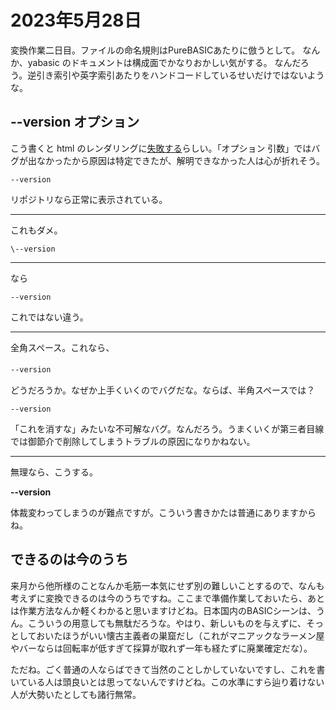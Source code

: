# 2023年5月28日

変換作業二日目。ファイルの命名規則はPureBASICあたりに倣うとして。
なんか、yabasic のドキュメントは構成面でかなりおかしい気がする。
なんだろう。逆引き索引や英字索引あたりをハンドコードしているせいだけではないような。

##  --version オプション

こう書くと html のレンダリングに[失敗する](https://thundervox.github.io/blog/2023-05-28-yabasic.html)らしい。「オプション 引数」ではバグが出なかったから原因は特定できたが、解明できなかった人は心が折れそう。

```--version```

リポジトリなら正常に表示されている。

---

これもダメ。

```\--version```

---
なら

```
--version
```

これではない違う。

---
全角スペース。これなら、

```--version```　

どうだろうか。なぜか上手くいくのでバグだな。ならば、半角スペースでは？

```--version``` 

「これを消すな」みたいな不可解なバグ。なんだろう。うまくいくが第三者目線では御節介で削除してしまうトラブルの原因になりかねない。

---
無理なら、こうする。

**\--version**

体裁変わってしまうのが難点ですが。こういう書きかたは普通にありますからね。

## できるのは今のうち
来月から他所様のことなんか毛筋一本気にせず別の難しいことするので、なんも考えずに変換できるのは今のうちですね。ここまで準備作業しておいたら、あとは作業方法なんか軽くわかると思いますけどね。日本国内のBASICシーンは、うん。こういうの用意しても無駄だろうな。やはり、新しいものを与えずに、そっとしておいたほうがいい懐古主義者の巣窟だし（これがマニアックなラーメン屋やバーならは回転率が低すぎて採算が取れず一年も経たずに廃業確定だな）。

ただね。ごく普通の人ならばできて当然のことしかしていないですし、これを書いている人は頭良いとは思ってないんですけどね。この水準にすら辿り着けない人が大勢いたとしても諸行無常。
